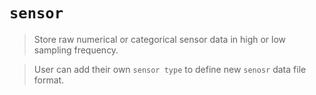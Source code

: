 # `sensor`

> Store raw numerical or categorical sensor data in high or low sampling frequency.

> User can add their own `sensor type` to define new `senosr` data file format.

